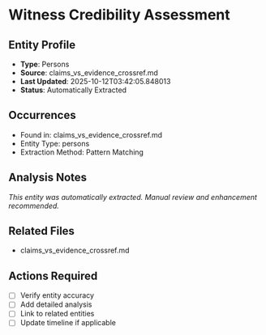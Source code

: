 # Witness Credibility Assessment

## Entity Profile
- **Type**: Persons
- **Source**: claims_vs_evidence_crossref.md
- **Last Updated**: 2025-10-12T03:42:05.848013
- **Status**: Automatically Extracted

## Occurrences
- Found in: claims_vs_evidence_crossref.md
- Entity Type: persons
- Extraction Method: Pattern Matching

## Analysis Notes
*This entity was automatically extracted. Manual review and enhancement recommended.*

## Related Files
- claims_vs_evidence_crossref.md

## Actions Required
- [ ] Verify entity accuracy
- [ ] Add detailed analysis
- [ ] Link to related entities
- [ ] Update timeline if applicable
